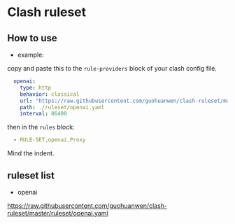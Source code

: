 # Clash ruleset

## How to use

- example:

copy and paste this to the `rule-providers` block of your clash config file.

```yaml
  openai:
    type: http
    behavior: classical
    url: "https://raw.githubusercontent.com/guohuanwen/clash-ruleset/master/ruleset/openai.yaml"
    path: ./ruleset/openai.yaml
    interval: 86400
```

then in the `rules` block:

```yaml
  - RULE-SET,openai,Proxy
```

Mind the indent.

## ruleset list

- openai

https://raw.githubusercontent.com/guohuanwen/clash-ruleset/master/ruleset/openai.yaml
